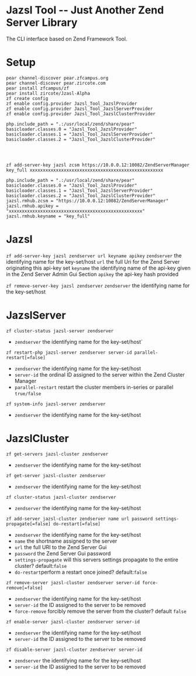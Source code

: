 
# Jazsl Tool -- Just Another Zend Server Library
The CLI interface based on Zend Framework Tool.

# Setup

    pear channel-discover pear.zfcampus.org
    pear channel-discover pear.zircote.com
    pear install zfcampus/zf
    pear install zircote/Jzasl-Alpha
    zf create config
    zf enable config.provider Jazsl_Tool_JazslProvider
    zf enable config.provider Jazsl_Tool_JazslServerProvider
    zf enable config.provider Jazsl_Tool_JazslClusterProvider
    
    php.include_path = ".:/usr/local/zend/share/pear"
    basicloader.classes.0 = "Jazsl_Tool_JazslProvider"
    basicloader.classes.1 = "Jazsl_Tool_JazslServerProvider"
    basicloader.classes.2 = "Jazsl_Tool_JazslClusterProvider"




    zf add-server-key jazsl zcsm https://10.0.0.12:10082/ZendServerManager key_full xxxxxxxxxxxxxxxxxxxxxxxxxxxxxxxxxxxxxxxxxxxxxxxxxxx
    
    php.include_path = ".:/usr/local/zend/share/pear"
    basicloader.classes.0 = "Jazsl_Tool_JazslProvider"
    basicloader.classes.1 = "Jazsl_Tool_JazslServerProvider"
    basicloader.classes.2 = "Jazsl_Tool_JazslClusterProvider"
    jazsl.rmhub.zcsm = "https://10.0.0.12:10082/ZendServerManager"
    jazsl.rmhub.apikey = "xxxxxxxxxxxxxxxxxxxxxxxxxxxxxxxxxxxxxxxxxxxxxxxxxxx"
    jazsl.rmhub.keyname = "key_full"


# Jazsl

`zf add-server-key jazsl zendserver url keyname apikey`
`zendserver` the identifying name for the key-set/host
`url` the full Uri for the Zend Server originating this api-key set
`keyname` the identifying name of the api-key given in the Zend Server Admin Gui Section
`apikey` the api-key hash provided

`zf remove-server-key jazsl zendserver`
`zendserver` the identifying name for the key-set/host

# JazslServer

`zf cluster-status jazsl-server zendserver`
* `zendserver` the identifying name for the key-set/host`

`zf restart-php jazsl-server zendserver server-id parallel-restart[=false]`
* `zendserver` the identifying name for the key-set/host
* `server-id` the ordinal ID assigned to the server within the Zend Cluster Manager
* `parallel-restart` restart the cluster members in-series or parallel `true/false`

`zf system-info jazsl-server zendserver`
* `zendserver` the identifying name for the key-set/host

# JazslCluster

`zf get-servers jazsl-cluster zendserver`
* `zendserver` the identifying name for the key-set/host

`zf get-server jazsl-cluster zendserver`
* `zendserver` the identifying name for the key-set/host

`zf cluster-status jazsl-cluster zendserver`
* `zendserver` the identifying name for the key-set/host

`zf add-server jazsl-cluster zendserver name url password settings-propagate[=false] do-restart[=false]`
* `zendserver` the identifying name for the key-set/host
* `name` the shortname assigned to the server
* `url` the full URI to the Zend Server Gui
* `password` the Zend Server Gui password
* `settings-propagate` will this servers settings propagate to the entire cluster? default:`false` 
* `do-restart`perform a restart once joined? default:`false`

`zf remove-server jazsl-cluster zendserver server-id force-remove[=false]`
* `zendserver` the identifying name for the key-set/host
* `server-id` the ID assigned to the server to be removed 
* `force-remove` forcibly remove the server from the cluster? default `false`

`zf enable-server jazsl-cluster zendserver server-id`
* `zendserver` the identifying name for the key-set/host
* `server-id` the ID assigned to the server to be removed 

`zf disable-server jazsl-cluster zendserver server-id`
* `zendserver` the identifying name for the key-set/host
* `server-id` the ID assigned to the server to be removed



 
